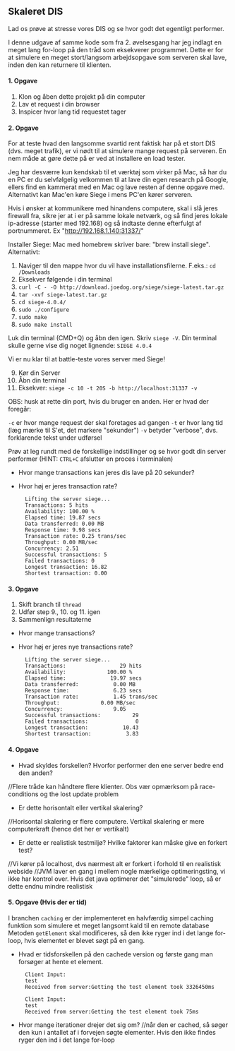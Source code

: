 ## Skaleret DIS
Lad os prøve at stresse vores DIS og se hvor godt det egentligt performer.

I denne udgave af samme kode som fra 2. øvelsesgang har jeg indlagt en meget lang for-loop på den tråd som eksekverer programmet.
Dette er for at simulere en meget stort/langsom arbejdsopgave som serveren skal lave, inden den kan returnere til klienten.

#### 1. Opgave
1. Klon og åben dette projekt på din computer
2. Lav et request i din browser
3. Inspicer hvor lang tid requestet tager

#### 2. Opgave
For at teste hvad den langsomme svartid rent faktisk har på et stort DIS (dvs. meget trafik), er vi nødt til at simulere mange request på serveren.
En nem måde at gøre dette på er ved at installere en load tester.

Jeg har desværre kun kendskab til et værktøj som virker på Mac, så har du en PC  er du selvfølgelig velkommen til at lave din egen 
research på Google, ellers find en kammerat med en Mac og lave resten af denne opgave med.
Alternativt kan Mac'en køre Siege i mens PC'en kører serveren.

Hvis i ønsker at kommunikere med hinandens computere, skal i slå jeres firewall fra, sikre jer at i er på samme lokale netværk, og så find jeres lokale ip-adresse (starter med 192.168) og så indtaste denne efterfulgt af portnummeret. Ex "http://192.168.1.140:31337/"

Installer Siege:
Mac med homebrew skriver bare: "brew install siege".
Alternativt:
1. Naviger til den mappe hvor du vil have installationsfilerne. F.eks.: `cd /Downloads`
2. Eksekver følgende i din terminal
3. `curl -C - -O http://download.joedog.org/siege/siege-latest.tar.gz`
4. `tar -xvf siege-latest.tar.gz`
5. `cd siege-4.0.4/`
6. `sudo ./configure`
7. `sudo make`
8. `sudo make install`

Luk din terminal (CMD+Q) og åbn den igen. 
Skriv `siege -V`. Din terminal skulle gerne vise dig noget lignende: `SIEGE 4.0.4`  

Vi er nu klar til at battle-teste vores server med Siege!

9. Kør din Server
10. Åbn din terminal
11. Eksekver: `siege -c 10 -t 20S -b http://localhost:31337 -v`

OBS: husk at rette din port, hvis du bruger en anden. Her er hvad der foregår:

`-c` er hvor mange request der skal foretages ad gangen
`-t` er hvor lang tid (læg mærke til S'et, det markere "sekunder")
`-v` betyder "verbose", dvs. forklarende tekst under udførsel

Prøv at leg rundt med de forskellige indstillinger og se hvor godt din server performer (HINT: `CTRL+C` afslutter en proces i terminalen)

- Hvor mange transactions kan jeres dis lave på 20 sekunder?
- Hvor høj er jeres transaction rate?
    
        Lifting the server siege...
        Transactions: 5 hits
        Availability: 100.00 %
        Elapsed time: 19.87 secs
        Data transferred: 0.00 MB
        Response time: 9.98 secs
        Transaction rate: 0.25 trans/sec
        Throughput: 0.00 MB/sec
        Concurrency: 2.51
        Successful transactions: 5
        Failed transactions: 0
        Longest transaction: 16.82
        Shortest transaction: 0.00

#### 3. Opgave
1. Skift branch til `thread`
2. Udfør step 9., 10. og 11. igen
3. Sammenlign resultaterne

- Hvor mange transactions?
- Hvor høj er jeres nye transactions rate?

        Lifting the server siege...
        Transactions:		          29 hits
        Availability:		      100.00 %
        Elapsed time:		       19.97 secs
        Data transferred:	        0.00 MB
        Response time:		        6.23 secs
        Transaction rate:	        1.45 trans/sec
        Throughput:		        0.00 MB/sec
        Concurrency:		        9.05
        Successful transactions:          29
        Failed transactions:	           0
        Longest transaction:	       10.43
        Shortest transaction:	        3.83

#### 4. Opgave
- Hvad skyldes forskellen? Hvorfor performer den ene server bedre end den anden?

//Flere tråde kan håndtere flere klienter. Obs vær opmærksom på race-conditions og the lost update problem
- Er dette horisontalt eller vertikal skalering?

//Horisontal skalering er flere computere. Vertikal skalering er mere computerkraft (hence det her er vertikalt)
- Er dette er realistisk testmiljø? Hvilke faktorer kan måske give en forkert test?

//Vi kører på localhost, dvs nærmest alt er forkert i forhold til en realistisk webside
//JVM laver en gang i mellem nogle mærkelige optimeringsting, vi ikke har kontrol over. Hvis det java optimerer det "simulerede" loop, så er dette endnu mindre realistisk

#### 5. Opgave (Hvis der er tid)
I branchen `caching` er der implementeret en halvfærdig simpel caching funktion som simulere et meget langsomt kald til en remote database
Metoden `getElement` skal modificeres, så den ikke ryger ind i det lange for-loop, hvis elementet er blevet søgt på en gang.

- Hvad er tidsforskellen på den cachede version og første gang man forsøger at hente et element.
        
        Client Input:
        test
        Received from server:Getting the test element took 3326450ms 
        
        Client Input:
        test
        Received from server:Getting the test element took 75ms 
        
- Hvor mange iterationer drejer det sig om?
//når den er cached, så søger den kun i antallet af i forvejen søgte elementer. Hvis den ikke findes ryger den ind i det lange for-loop 

